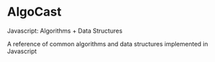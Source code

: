 # AlgoCast
Javascript: Algorithms + Data Structures

A reference of common algorithms and data structures implemented in Javascript
